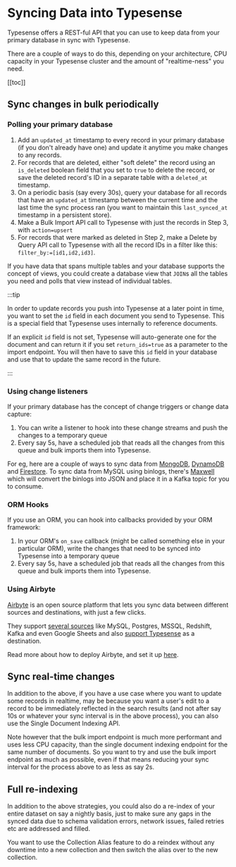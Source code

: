 # Syncing Data into Typesense

Typesense offers a REST-ful API that you can use to keep data from your primary database in sync with Typesense.

There are a couple of ways to do this, depending on your architecture, CPU capacity in your Typesense cluster and the amount of "realtime-ness" you need. 

[[toc]]

## Sync changes in bulk periodically

### Polling your primary database

1. Add an `updated_at` timestamp to every record in your primary database (if you don't already have one) and update it anytime you make changes to any records.
2. For records that are deleted, either "soft delete" the record using an `is_deleted` boolean field that you set to `true` to delete the record, or save the deleted record's ID in a separate table with a `deleted_at` timestamp.
3. On a periodic basis (say every 30s), query your database for all records that have an `updated_at` timestamp between the current time and the last time the sync process ran (you want to maintain this `last_synced_at` timestamp in a persistent store).
4. Make a <RouterLink :to="`/${$site.themeConfig.typesenseLatestVersion}/api/documents.html#index-multiple-documents`">Bulk Import API call</RouterLink> to Typesense with just the records in Step 3, with `action=upsert` 
5. For records that were marked as deleted in Step 2, make a <RouterLink :to="`/${$site.themeConfig.typesenseLatestVersion}/api/documents.html#delete-by-query`">Delete by Query</RouterLink> API call to Typesense with all the record IDs in a filter like this: `filter_by:=[id1,id2,id3]`.

If you have data that spans multiple tables and your database supports the concept of views, you could create a database view that `JOIN`s all the tables you need and polls that view instead of individual tables. 

:::tip

In order to update records you push into Typesense at a later point in time, you want to set the `id` field in each document you send to Typesense.
This is a special field that Typesense uses internally to reference documents.

If an explicit `id` field is not set, Typesense will auto-generate one for the document and can return it if you set `return_ids=true` as a parameter to the import endpoint.
You will then have to save this `id` field in your database and use that to update the same record in the future. 

:::

### Using change listeners

If your primary database has the concept of change triggers or change data capture:

1. You can write a listener to hook into these change streams and push the changes to a temporary queue 
2. Every say 5s, have a scheduled job that reads all the changes from this queue and <RouterLink :to="`/${$site.themeConfig.typesenseLatestVersion}/api/documents.html#index-multiple-documents`">bulk imports</RouterLink> them into Typesense. 

For eg, here are a couple of ways to sync data from [MongoDB](./mongodb-full-text-search.md), [DynamoDB](./dynamodb-full-text-search.md) and [Firestore](./firebase-full-text-search.md). 
To sync data from MySQL using binlogs, there's [Maxwell](https://github.com/zendesk/maxwell) which will convert the binlogs into JSON and place it in a Kafka topic for you to consume.

### ORM Hooks

If you use an ORM, you can hook into callbacks provided by your ORM framework:

1. In your ORM's `on_save` callback (might be called something else in your particular ORM), write the changes that need to be synced into Typesense into a temporary queue
2. Every say 5s, have a scheduled job that reads all the changes from this queue and <RouterLink :to="`/${$site.themeConfig.typesenseLatestVersion}/api/documents.html#index-multiple-documents`">bulk imports</RouterLink> them into Typesense.

### Using Airbyte

[Airbyte](https://airbyte.com/why-airbyte) is an open source platform that lets you sync data between different sources and destinations, with just a few clicks.

They support [several sources](https://airbyte.com/connectors?connector-type=Sources) like MySQL, Postgres, MSSQL, Redshift, Kafka and even Google Sheets and also [support Typesense](https://docs.airbyte.com/integrations/destinations/typesense/) as a destination.

Read more about how to deploy Airbyte, and set it up [here](https://airbytehq.github.io/category/airbyte-open-source-quickstart).

## Sync real-time changes

In addition to the above, if you have a use case where you want to update some records in realtime, may be because you want a user's edit to a record to be immediately reflected in the search results (and not after say 10s or whatever your sync interval is in the above process),
you can also use the <RouterLink :to="`/${$site.themeConfig.typesenseLatestVersion}/api/documents.html#index-a-single-document`">Single Document Indexing API</RouterLink>.

Note however that the bulk import endpoint is much more performant and uses less CPU capacity, than the single document indexing endpoint for the same number of documents.
So you want to try and use the bulk import endpoint as much as possible, even if that means reducing your sync interval for the process above to as less as say 2s.

## Full re-indexing

In addition to the above strategies, you could also do a re-index of your entire dataset on say a nightly basis, just to make sure any gaps in the synced data due to schema validation errors, network issues, failed retries etc are addressed and filled.

You want to use the <RouterLink :to="`/${$site.themeConfig.typesenseLatestVersion}/api/collection-alias.html`">Collection Alias</RouterLink> feature to do a reindex without any downtime into a new collection and then switch the alias over to the new collection.

